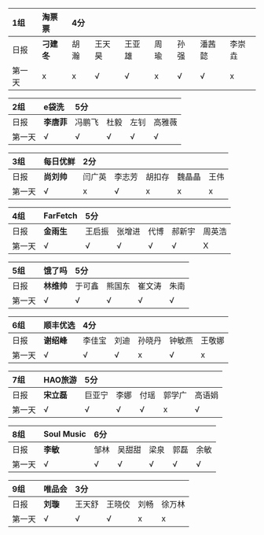 |1组|淘票票 |4分 | | | | | | |
|:----|:----|:----|:----|:----|:----|:----|:----|:----|
|日报|**刁建冬**|胡瀚|王天昊|王亚雄|周瑜|孙强|潘茜懿|李崇垚|
|第一天|x|x|√|√|x|√|√|x|

|2组|e袋洗|5分 | | | |
|:----|:----|:----|:----|:----|:----|
|日报|**李唐菲**|冯鹏飞|杜毅|左钊|高雅薇|
|第一天|√|√|√|√|√|

|3组|每日优鲜|2分 | | | | |
|:----|:----|:----|:----|:----|:----|:----|
|日报|**尚刘帅**|闫广英|李志芳|胡扣存|魏晶晶|王伟|
|第一天|√|x|√|x|x|x|


|4组|FarFetch|5分 | | | | |
|:----|:----|:----|:----|:----|:----|:----|
|日报|**金雨生**|王启振|张增进|代博|郝新宇|周英浩|
|第一天|√|√|√|√|√|X|

|5组|饿了吗|5分 | | | |
|:----|:----|:----|:----|:----|:----|
|日报|**林维帅**|于可鑫|熊国东|崔文涛|朱南|
|第一天|√|√|√|√|√|

|6组|顺丰优选| 4分| | | | |
|:----|:----|:----|:----|:----|:----|:----|
|日报|**谢绍峰**|李佳宝|刘迪|孙晓丹|钟敏燕|王敬娜|
|第一天|√|√|√|x|√|x|

|7组|HAO旅游|5分 | | | ||
|:----|:----|:----|:----|:----|:----|:----|
|日报|**宋立磊**|巨亚宁|李娜|付瑶|郭学广|高语娟|
|第一天|√|√|√|√|x|√|

|8组|Soul Music| 6分| | | | |
|:----|:----|:----|:----|:----|:----|:----|
|日报|**李敏**|邹林|吴甜甜|梁泉|郭磊|余敏|
|第一天|√|√|√|√|√|√|

|9组|唯品会|3分| | | |
|:----|:----|:----|:----|:----|:----|
|日报|**刘璇**|王天舒|王晓佼|刘畅|徐万林| 
|第一天|√|√|√|x|x|
